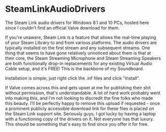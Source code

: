 # SteamLinkAudioDrivers
The Steam Link audio drivers for Windows 8.1 and 10 PCs, hosted here since I couldn't find an official Valve download for them.

If you're unaware, Steam Link is a feature that allows the real-time playing of your Steam Library to and from various platforms. The audio drivers are typically installed on the first stream and any subsequent streams. One thing that seems to have gone relatively unnoticed about them is that at their core, the Steam Streaming Microphone and Steam Streaming Speakers are both functionally drop-in replacements for any existing Virtual Audio Cable setup, and it's FREE! This is the backbone of my Soundboard.

Installation is simple, just right click the .inf files and click "Install".

If Valve comes across this and gets upset at me for publishing their shit without permission, that's understandable. A lot of hard work probably went into making this, and I'm not looking to discredit the fine folks who made this beauty. I'll be perfectly happy to remove this upload if requested - once a prominent publicly accessible download link for these files is placed on the Steam Link support site. Seriously guys, I got lucky by having a laptop with a functioning copy of the drivers on it. Not everyone has that luxury. This should be something that's easy to find since you offer it for free.
